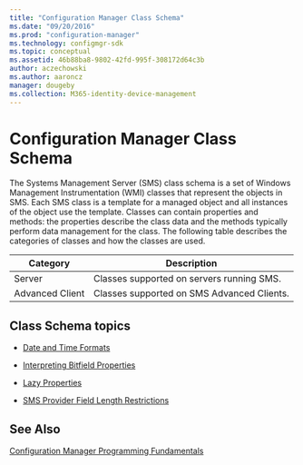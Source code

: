 ```yaml
---
title: "Configuration Manager Class Schema"
ms.date: "09/20/2016"
ms.prod: "configuration-manager"
ms.technology: configmgr-sdk
ms.topic: conceptual
ms.assetid: 46b88ba8-9802-42fd-995f-308172d64c3b
author: aczechowski
ms.author: aaroncz
manager: dougeby
ms.collection: M365-identity-device-management
---
```

# Configuration Manager Class Schema
The Systems Management Server (SMS) class schema is a set of Windows Management Instrumentation (WMI) classes that represent the objects in SMS. Each SMS class is a template for a managed object and all instances of the object use the template. Classes can contain properties and methods: the properties describe the class data and the methods typically perform data management for the class. The following table describes the categories of classes and how the classes are used.  

|Category|Description|  
|--------------|-----------------|  
|Server|Classes supported on servers running SMS.|  
|Advanced Client|Classes supported on SMS Advanced Clients.|  

## Class Schema topics  

-   [Date and Time Formats](../../../develop/core/understand/date-and-time-formats.md)  

-   [Interpreting Bitfield Properties](../../../develop/core/understand/interpreting-bitfield-properties.md)  

-   [Lazy Properties](../../../develop/core/understand/lazy-properties.md)  

-   [SMS Provider Field Length Restrictions](../../../develop/core/understand/sms-provider-field-length-restrictions.md)  

## See Also  
 [Configuration Manager Programming Fundamentals](../../../develop/core/understand/configuration-manager-programming-fundamentals.md)
